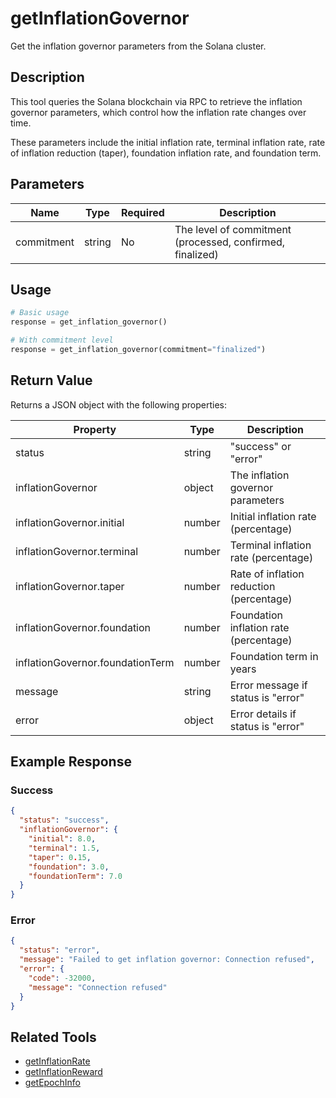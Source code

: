 # getInflationGovernor

Get the inflation governor parameters from the Solana cluster.

## Description

This tool queries the Solana blockchain via RPC to retrieve the inflation governor parameters, which control how the inflation rate changes over time.

These parameters include the initial inflation rate, terminal inflation rate, rate of inflation reduction (taper), foundation inflation rate, and foundation term.

## Parameters

| Name | Type | Required | Description |
|------|------|----------|-------------|
| commitment | string | No | The level of commitment (processed, confirmed, finalized) |

## Usage

```python
# Basic usage
response = get_inflation_governor()

# With commitment level
response = get_inflation_governor(commitment="finalized")
```

## Return Value

Returns a JSON object with the following properties:

| Property | Type | Description |
|----------|------|-------------|
| status | string | "success" or "error" |
| inflationGovernor | object | The inflation governor parameters |
| inflationGovernor.initial | number | Initial inflation rate (percentage) |
| inflationGovernor.terminal | number | Terminal inflation rate (percentage) |
| inflationGovernor.taper | number | Rate of inflation reduction (percentage) |
| inflationGovernor.foundation | number | Foundation inflation rate (percentage) |
| inflationGovernor.foundationTerm | number | Foundation term in years |
| message | string | Error message if status is "error" |
| error | object | Error details if status is "error" |

## Example Response

### Success
```json
{
  "status": "success",
  "inflationGovernor": {
    "initial": 8.0,
    "terminal": 1.5,
    "taper": 0.15,
    "foundation": 3.0,
    "foundationTerm": 7.0
  }
}
```

### Error
```json
{
  "status": "error",
  "message": "Failed to get inflation governor: Connection refused",
  "error": {
    "code": -32000,
    "message": "Connection refused"
  }
}
```

## Related Tools

- [getInflationRate](getInflationRate.md)
- [getInflationReward](getInflationReward.md)
- [getEpochInfo](getEpochInfo.md) 